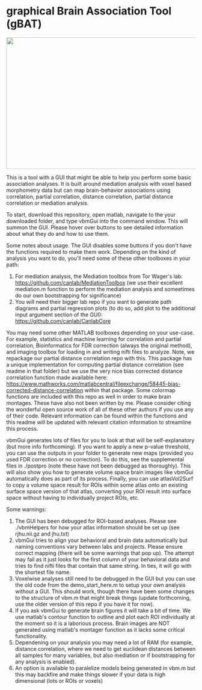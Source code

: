 # graphical Brain Association Tool (gBAT)

<img align="center" width="1800" height="350" src="https://i.imgur.com/zzfvc5i.jpeg">

This is a tool with a GUI that might be able to help you perform some basic association analyses. It is built around mediation analysis with voxel based morphometry data but can map brain-behavior associations using correlation, partial correlation, distance correlation, partial distance correlation or mediation analysis.

To start, download this repository, open matlab, navigate to the your downloaded folder, and type vbmGui into the command window. This will summon the GUI. Please hover over buttons to see detailed information about what they do and how to use them.

Some notes about usage. The GUI disables some buttons if you don't have the functions required to make them work. Depending on the kind of analysis you want to do, you'll need some of these other toolboxes in your path: 
  1. For mediation analysis, the Mediation toolbox from Tor Wager's lab: https://github.com/canlab/MediationToolbox (we use their excellent mediation.m function to perform the mediation analysis and someetimes do our own bootstrapping for significance)
  2. You will need their bigger lab repo if you want to generate path diagrams and partial regression plots (to do so, add plot to the additional input argument section of the GUI):
     https://github.com/canlab/CanlabCore

You may need some other MATLAB toolboxes depending on your use-case. For example, statistics and machine learning for correlation and partial correlation, Bioinformatics for FDR correction (always the original method), and imaging toolbox for loading in and writing nifti files to analyze. Note, we repackage our partial distance correlation repo with this. This package has a unique implementation for computing partial distance correlation (see readme in that folder) but we use the very nice bias corrected distance correlation function made available here: https://www.mathworks.com/matlabcentral/fileexchange/58445-bias-corrected-distance-correlation within that package. Some colormap functions are included with this repo as well in order to make brain montages. These have also not been written by me. Please consider citing the wonderful open source work of all of these other authors if you use any of their code. Relevant information can be found within the functions and this readme will be updated with relevant citation information to streamline this process.

vbmGui generates lots of files for you to look at that will be self-explanatory (but more info forthcoming). If you want to apply a new p-value threshold, you can use the outputs in your folder to generate new maps (provided you used FDR correction or no correction). To do this, see the supplemental files in ./postpro (note these have not been debugged as thoroughly). This will also show you how to generate volume space brain images like vbmGui automatically does as part of its process. Finally, you can use atlasVol2Surf to copy a volume space result for ROIs within some atlas onto an existing surface space version of that atlas, converting your ROI result into surface space without having to individually project ROIs, etc.

Some warnings:
  1. The GUI has been debugged for ROI-based analyses. Please see ./vbmHelpers for how your atlas information should be set up (see
     rjhu.nii.gz and jhu.txt)
  2. vbmGui tries to align your behavioral and brain data automatically but naming conventions vary between labs and projects. Please
     ensure correct mapping (there will be some warnings that pop up). The attempt may fail as it just looks for the first column of your
     behavioral data and tries to find nifti files that contain that same string. In ties, it will go with the shortest file name.
  4. Voxelwise analyses still need to be debugged in the GUI but you can use the old code from the demo_start_here.m to setup your own
     analysis without a GUI. This should work, though there have been some changes to the structure of vbm.m that might break things (update
     forthcoming, use the older version of this repo if you have it for now).
  6. If you ask vbmGui to generate brain figures it will take a bit of time. We use matlab's contour function to outline and plot each ROI
     individually at the moment so it is a laborious process. Brain images are NOT generated using matlab's montager function as it lacks
     some critical functionality.
  8. Dependening on your analysis you may need a lot of RAM (for example, distance correlation, where we need to get euclidean distances
     between all samples for many variables, but also mediation or if bootstrapping for any analysis is enabled).
  9. An option is available to paralelize models being generated in vbm.m but this may backfire and make things slower if your data is high
      dimensional (lots or ROIs or voxels)
